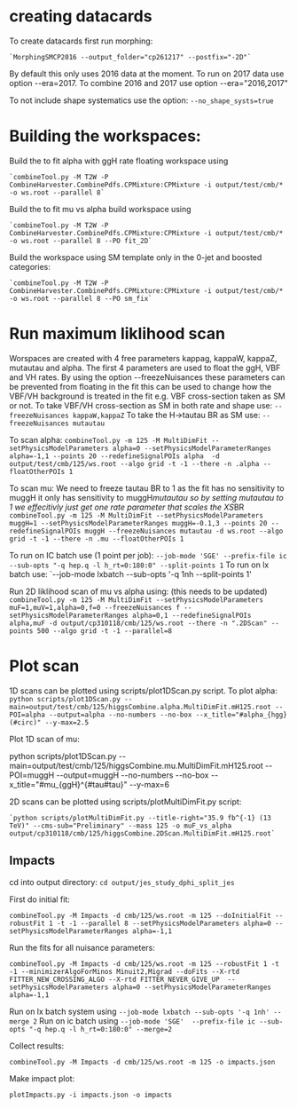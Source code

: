 
# creating datacards
    
To create datacards first run morphing:    

    `MorphingSMCP2016 --output_folder="cp261217" --postfix="-2D"`

By default this only uses 2016 data at the moment. To run on 2017 data use option --era=2017. To combine 2016 and 2017 use option --era="2016,2017"

To not include shape systematics use the option:
    `--no_shape_systs=true`

# Building the workspaces:

Build the to fit alpha with ggH rate floating workspace using

    `combineTool.py -M T2W -P CombineHarvester.CombinePdfs.CPMixture:CPMixture -i output/test/cmb/* -o ws.root --parallel 8`

Build the to fit mu vs alpha build workspace using

    `combineTool.py -M T2W -P CombineHarvester.CombinePdfs.CPMixture:CPMixture -i output/test/cmb/* -o ws.root --parallel 8 --PO fit_2D`

Build the workspace using SM template only in the 0-jet and boosted categories:

    `combineTool.py -M T2W -P CombineHarvester.CombinePdfs.CPMixture:CPMixture -i output/test/cmb/* -o ws.root --parallel 8 --PO sm_fix`

# Run maximum liklihood scan

Worspaces are created with 4 free parameters kappag, kappaW, kappaZ, mutautau and alpha. The first 4 parameters are used to float the ggH, VBF and VH rates.
By using the option --freezeNuisances these parameters can be prevented from floating in the fit this can be used to change how the VBF/VH background is treated in the fit e.g. VBF cross-section taken as SM or not.
To take VBF/VH cross-section as SM in both rate and shape use:
    `--freezeNuisances kappaW,kappaZ`
To take the H->tautau BR as SM use:
    `--freezeNuisances mutautau`

To scan alpha:
    `combineTool.py -m 125 -M MultiDimFit --setPhysicsModelParameters alpha=0 --setPhysicsModelParameterRanges alpha=-1,1 --points 20 --redefineSignalPOIs alpha  -d output/test/cmb/125/ws.root --algo grid -t -1 --there -n .alpha --floatOtherPOIs 1`

To scan mu:
We need to freeze tautau BR to 1 as the fit has no sensitivity to muggH it only has sensitivity to muggH*mutautau so by setting mutautau to 1 we effecitivly just get one rate parameter that scales the XS*BR
    `combineTool.py -m 125 -M MultiDimFit --setPhysicsModelParameters muggH=1 --setPhysicsModelParameterRanges muggH=-0.1,3 --points 20 --redefineSignalPOIs muggH --freezeNuisances mutautau -d ws.root --algo grid -t -1 --there -n .mu --floatOtherPOIs 1`

To run on IC batch use (1 point per job):
 `--job-mode 'SGE' --prefix-file ic --sub-opts "-q hep.q -l h_rt=0:180:0" --split-points 1`
To run on lx batch use:
  `--job-mode lxbatch --sub-opts '-q 1nh --split-points 1'

Run 2D liklihood scan of mu vs alpha using:
  (this needs to be updated)
    `combineTool.py -m 125 -M MultiDimFit --setPhysicsModelParameters muF=1,muV=1,alpha=0,f=0 --freezeNuisances f --setPhysicsModelParameterRanges alpha=0,1 --redefineSignalPOIs alpha,muF -d output/cp310118/cmb/125/ws.root --there -n ".2DScan" --points 500 --algo grid -t -1 --parallel=8 `

# Plot scan

1D scans can be plotted using scripts/plot1DScan.py script.
To plot alpha:
    `python scripts/plot1DScan.py --main=output/test/cmb/125/higgsCombine.alpha.MultiDimFit.mH125.root --POI=alpha --output=alpha --no-numbers --no-box --x_title="#alpha_{hgg} (#circ)" --y-max=2.5`

Plot 1D scan of mu:

  python scripts/plot1DScan.py --main=output/test/cmb/125/higgsCombine.mu.MultiDimFit.mH125.root --POI=muggH --output=muggH --no-numbers --no-box --x_title="#mu_{ggH}^{#tau#tau}" --y-max=6

2D scans can be plotted using scripts/plotMultiDimFit.py script:

    `python scripts/plotMultiDimFit.py --title-right="35.9 fb^{-1} (13 TeV)" --cms-sub="Preliminary" --mass 125 -o muF_vs_alpha output/cp310118/cmb/125/higgsCombine.2DScan.MultiDimFit.mH125.root`


## Impacts

cd into output directory:
  `cd output/jes_study_dphi_split_jes`

First do initial fit:

  `combineTool.py -M Impacts -d cmb/125/ws.root -m 125 --doInitialFit --robustFit 1 -t -1 --parallel 8 --setPhysicsModelParameters alpha=0 --setPhysicsModelParameterRanges alpha=-1,1`

Run the fits for all nuisance parameters:

  `combineTool.py -M Impacts -d cmb/125/ws.root -m 125 --robustFit 1 -t -1 --minimizerAlgoForMinos Minuit2,Migrad --doFits --X-rtd FITTER_NEW_CROSSING_ALGO --X-rtd FITTER_NEVER_GIVE_UP  --setPhysicsModelParameters alpha=0 --setPhysicsModelParameterRanges alpha=-1,1`

Run on lx batch system using `--job-mode lxbatch --sub-opts '-q 1nh' --merge 2`
Run on ic batch using `--job-mode 'SGE'  --prefix-file ic --sub-opts "-q hep.q -l h_rt=0:180:0" --merge=2`

Collect results:
  
  `combineTool.py -M Impacts -d cmb/125/ws.root -m 125 -o impacts.json`

Make impact plot:

  `plotImpacts.py -i impacts.json -o impacts`
